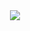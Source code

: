 <div align="center">
  <img src="https://capsule-render.vercel.app/api?type=venom&height=300&color=000&text='-'*&section=header&reversal=false&fontColor=ffffff&fontAlignY=50&fontAlign=51&rotate=16">
</div>
